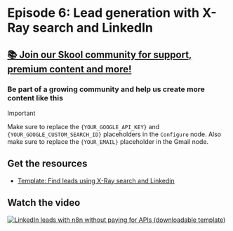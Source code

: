 # Episode 6: Lead generation with X-Ray search and LinkedIn

## [📚 Join our Skool community for support, premium content and more!](https://www.skool.com/ai-agents-az?gw6)

### Be part of a growing community and help us create more content like this

> [!IMPORTANT]  
> Make sure to replace the `{YOUR_GOOGLE_API_KEY}` and `{YOUR_GOOGLE_CUSTOM_SEARCH_ID}` placeholders in the `Configure` node. Also make sure to replace the `{YOUR_EMAIL}` placeholder in the Gmail node.

## Get the resources

- [Template: Find leads using X-Ray search and Linkedin](template_job_board_linkedin_leadgen.json)

## Watch the video

[![LinkedIn leads with n8n without paying for APIs (downloadable template)](https://img.youtube.com/vi/5ylW4wtsZGE/0.jpg)](https://www.youtube.com/watch?v=5ylW4wtsZGE)

